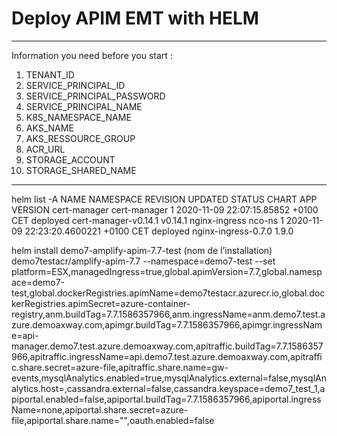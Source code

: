# Deploy APIM EMT with HELM
*********************

Information you need before you start : 
1. TENANT_ID
2. SERVICE_PRINCIPAL_ID
3. SERVICE_PRINCIPAL_PASSWORD
5. SERVICE_PRINCIPAL_NAME
6. K8S_NAMESPACE_NAME
7. AKS_NAME
8. AKS_RESSOURCE_GROUP
9. ACR_URL
10. STORAGE_ACCOUNT
11. STORAGE_SHARED_NAME

*********************

helm list -A
NAME            NAMESPACE       REVISION        UPDATED                                 STATUS          CHART                   APP VERSION
cert-manager    cert-manager    1               2020-11-09 22:07:15.85852 +0100 CET     deployed        cert-manager-v0.14.1    v0.14.1
nginx-ingress   nco-ns          1               2020-11-09 22:23:20.4600221 +0100 CET   deployed        nginx-ingress-0.7.0     1.9.0


helm install demo7-amplify-apim-7.7-test (nom de l’installation) demo7testacr/amplify-apim-7.7 --namespace=demo7-test --set platform=ESX,managedIngress=true,global.apimVersion=7.7,global.namespace=demo7-test,global.dockerRegistries.apimName=demo7testacr.azurecr.io,global.dockerRegistries.apimSecret=azure-container-registry,anm.buildTag=7.7.1586357966,anm.ingressName=anm.demo7.test.azure.demoaxway.com,apimgr.buildTag=7.7.1586357966,apimgr.ingressName=api-manager.demo7.test.azure.demoaxway.com,apitraffic.buildTag=7.7.1586357966,apitraffic.ingressName=api.demo7.test.azure.demoaxway.com,apitraffic.share.secret=azure-file,apitraffic.share.name=gw-events,mysqlAnalytics.enabled=true,mysqlAnalytics.external=false,mysqlAnalytics.host=,cassandra.external=false,cassandra.keyspace=demo7_test_1,apiportal.enabled=false,apiportal.buildTag=7.7.1586357966,apiportal.ingressName=none,apiportal.share.secret=azure-file,apiportal.share.name="",oauth.enabled=false